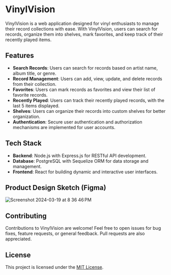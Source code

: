 # VinylVision

VinylVision is a web application designed for vinyl enthusiasts to manage their record collections with ease. With VinylVision, users can search for records, organize them into shelves, mark favorites, and keep track of their recently played items.

## Features

- **Search Records**: Users can search for records based on artist name, album title, or genre.
- **Record Management**: Users can add, view, update, and delete records from their collection.
- **Favorites**: Users can mark records as favorites and view their list of favorite records.
- **Recently Played**: Users can track their recently played records, with the last 5 items displayed.
- **Shelves**: Users can organize their records into custom shelves for better organization.
- **Authentication**: Secure user authentication and authorization mechanisms are implemented for user accounts.

## Tech Stack

- **Backend**: Node.js with Express.js for RESTful API development.
- **Database**: PostgreSQL with Sequelize ORM for data storage and management.
- **Frontend**: React for building dynamic and interactive user interfaces.

## Product Design Sketch (Figma)

![Screenshot 2024-03-19 at 8 36 46 PM](https://github.com/Cmolerov/vinylVision/assets/68914791/8dd7db1d-e92f-4a48-9336-43f4718ae433)


## Contributing

Contributions to VinylVision are welcome! Feel free to open issues for bug fixes, feature requests, or general feedback. Pull requests are also appreciated.

## License

This project is licensed under the [MIT License](LICENSE).
